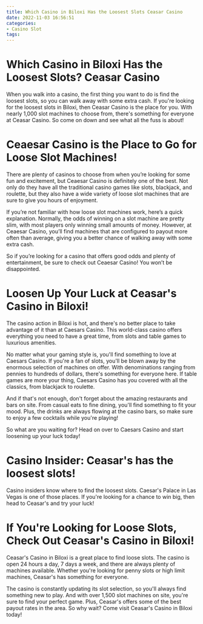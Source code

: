 ```yaml
---
title: Which Casino in Biloxi Has the Loosest Slots Ceasar Casino
date: 2022-11-03 16:56:51
categories:
- Casino Slot
tags:
---
```



#  Which Casino in Biloxi Has the Loosest Slots? Ceasar Casino

When you walk into a casino, the first thing you want to do is find the loosest slots, so you can walk away with some extra cash. If you're looking for the loosest slots in Biloxi, then Ceasar Casino is the place for you. With nearly 1,000 slot machines to choose from, there's something for everyone at Ceasar Casino. So come on down and see what all the fuss is about!

#   Ceaesar Casino is the Place to Go for Loose Slot Machines!

There are plenty of casinos to choose from when you’re looking for some fun and excitement, but Ceaesar Casino is definitely one of the best. Not only do they have all the traditional casino games like slots, blackjack, and roulette, but they also have a wide variety of loose slot machines that are sure to give you hours of enjoyment.

If you’re not familiar with how loose slot machines work, here’s a quick explanation. Normally, the odds of winning on a slot machine are pretty slim, with most players only winning small amounts of money. However, at Ceaesar Casino, you’ll find machines that are configured to payout more often than average, giving you a better chance of walking away with some extra cash.

So if you’re looking for a casino that offers good odds and plenty of entertainment, be sure to check out Ceaesar Casino! You won’t be disappointed.

#  Loosen Up Your Luck at Ceasar's Casino in Biloxi! 

The casino action in Biloxi is hot, and there's no better place to take advantage of it than at Caesars Casino. This world-class casino offers everything you need to have a great time, from slots and table games to luxurious amenities.

No matter what your gaming style is, you'll find something to love at Caesars Casino. If you're a fan of slots, you'll be blown away by the enormous selection of machines on offer. With denominations ranging from pennies to hundreds of dollars, there's something for everyone here. If table games are more your thing, Caesars Casino has you covered with all the classics, from blackjack to roulette.

And if that's not enough, don't forget about the amazing restaurants and bars on site. From casual eats to fine dining, you'll find something to fit your mood. Plus, the drinks are always flowing at the casino bars, so make sure to enjoy a few cocktails while you're playing!

So what are you waiting for? Head on over to Caesars Casino and start loosening up your luck today!

#  Casino Insider: Ceasar's has the loosest slots! 

Casino insiders know where to find the loosest slots. Caesar's Palace in Las Vegas is one of those places. If you're looking for a chance to win big, then head to Ceasar's and try your luck!

#  If You're Looking for Loose Slots, Check Out Ceasar's Casino in Biloxi!

Ceasar's Casino in Biloxi is a great place to find loose slots. The casino is open 24 hours a day, 7 days a week, and there are always plenty of machines available. Whether you're looking for penny slots or high limit machines, Ceasar's has something for everyone.

The casino is constantly updating its slot selection, so you'll always find something new to play. And with over 1,500 slot machines on site, you're sure to find your perfect game. Plus, Ceasar's offers some of the best payout rates in the area. So why wait? Come visit Ceasar's Casino in Biloxi today!